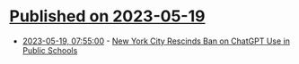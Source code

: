 # [Published on 2023-05-19](index.md)

* [2023-05-19, 07:55:00](https://news.slashdot.org/story/23/05/19/0755258/new-york-city-rescinds-ban-on-chatgpt-use-in-public-schools?utm_source=rss1.0mainlinkanon&utm_medium=feed) - [New York City Rescinds Ban on ChatGPT Use in Public Schools](https://news.slashdot.org/story/23/05/19/0755258/new-york-city-rescinds-ban-on-chatgpt-use-in-public-schools?utm_source=rss1.0mainlinkanon&utm_medium=feed)
